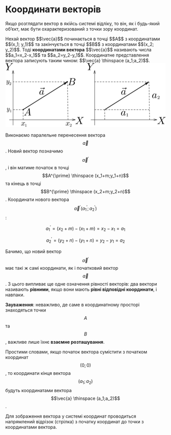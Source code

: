 # Координати векторів

Якщо розглядати вектор в якійсь системі відліку, то він, як і будь-який об’єкт, має бути охарактеризований з точки зору координат.

<div class="space">Нехай вектор $$\vec{a}$$ починається в точці $$A$$ з координатами $$(x_1; y_1)$$ та закінчується в точці $$B$$ з координатами $$(x_2; y_2)$$. Тоді <b>координатами вектора</b> $$\vec{a}$$ називають числа $$a_1=x_2-x_1$$ та $$a_2=y_2-y_1$$. Координатне представлення вектора записують таким чином: $$\vec{a} \thinspace (a_1;a_2)$$.</div>

<div class="space"><img class="image"  src="/images/Add/vector/4.svg" /></div>

Виконаємо паралельне перенесення вектора $$\vec{a}$$. Новий вектор позначимо $$\vec{a}^{\prime}$$, і він матиме початок в точці $$A^{\prime} \thinspace (x_1+m;y_1+n)$$ та кінець в точці $$B^{\prime} \thinspace (x_2+m;y_2+n)$$. Координати нового вектора $$\vec{a}^{\prime} (a_1^{\prime};a_2^{\prime})$$:

$$a_1^{\prime}=(x_2+m)-(x_1+m)=x_2-x_1=a_1$$


$$a_2^{\prime}=(y_2+n)-(y_1+n)=y_2-y_1=a_2$$


Бачимо, що новий вектор $$\vec{a}^{\prime}$$ має такі ж самі координати, як і початковий вектор $$\vec{a}$$. З цього випливає ще одне означення рівності векторів: два вектори називають <b>рівними</b>, якщо вони мають <b>рівні відповідні координати</b>, і навпаки.


<b>Зауваження</b>: неважливо, де саме в координатному просторі знаходяться точки $$A$$ та $$B$$, важливе лише їхнє <b>взаємне розташування</b>. 

Простими словами, якщо початок вектора сумістити з початком координат $$(0;0)$$, то координати кінця вектора $$(a_1;a_2)$$ будуть координатами вектора $$\vec{a} \thinspace (a_1;a_2)$$.

Для зображення вектора у системі координат проводиться напрямлений відрізок (стрілка) з початку координат до точки з координатами вектора.